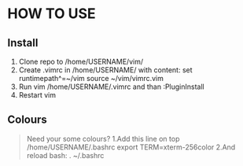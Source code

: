 HOW TO USE
==========

Install
-------
1. Clone repo to /home/USERNAME/vim/
2. Create .vimrc in /home/USERNAME/ with content:
set runtimepath^=~/vim
source ~/vim/vimrc.vim
3. Run vim /home/USERNAME/.vimrc and than :PluginInstall
4. Restart vim

Colours
------
> Need your some colours? 
>1.Add this line on top /home/USERNAME/.bashrc
>export TERM=xterm-256color
>2.And reload bash:
>. ~/.bashrc

